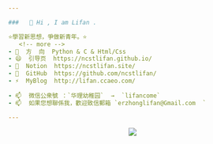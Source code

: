 ```yaml
---

###   👋 Hi , I am Lifan .

⭐學習新思想，爭做新青年。⭐   
   <!-- more -->
- 🌱  方  向  Python & C & Html/Css 
- 😄  引导页  https://ncstlifan.github.io/ 
- 🤔  Notion  https://ncstlifan.site/
- 🔭  GitHub  https://github.com/ncstlifan/
- ⚡  MyBlog  http://lifan.ccaeo.com/  
   
- 📫  微信公衆號 ：`华理幼稚园`  →  `lifancome`
- 📫  如果您想聯係我，歡迎致信郵箱 `erzhonglifan@Gmail.com  `

---
```


<div align="center"> <img src="https://visitor-badge.glitch.me/badge?page_id=ncstlifan" /> </div>
